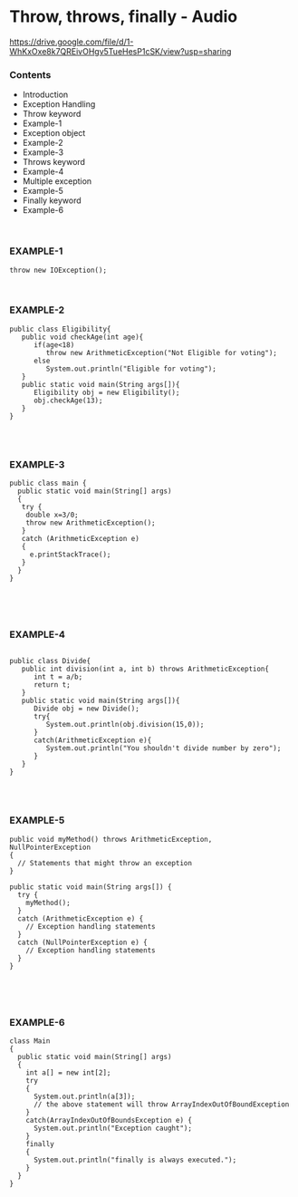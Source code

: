 # Throw, throws, finally - Audio

https://drive.google.com/file/d/1-WhKxOxe8k7QREivOHgv5TueHesP1cSK/view?usp=sharing

### Contents 

- Introduction 
- Exception Handling 
- Throw keyword 
- Example-1
- Exception object
- Example-2
- Example-3
- Throws keyword 
- Example-4
- Multiple exception 
- Example-5
- Finally keyword 
- Example-6



<br>

### EXAMPLE-1 

```
throw new IOException();

```
<br>

### EXAMPLE-2

```
public class Eligibility{
   public void checkAge(int age){
      if(age<18)
         throw new ArithmeticException("Not Eligible for voting");
      else
         System.out.println("Eligible for voting");
   }
   public static void main(String args[]){
      Eligibility obj = new Eligibility();
      obj.checkAge(13);
   }
}


```

<br>

### EXAMPLE-3

```
public class main {
  public static void main(String[] args)
  {
   try {
    double x=3/0;
    throw new ArithmeticException();
   }
   catch (ArithmeticException e) 
   {
     e.printStackTrace();
   }
  }
}



```
<br>

### EXAMPLE-4

```

public class Divide{
   public int division(int a, int b) throws ArithmeticException{
      int t = a/b;
      return t;
   }
   public static void main(String args[]){
      Divide obj = new Divide();
      try{
         System.out.println(obj.division(15,0));
      }
      catch(ArithmeticException e){
         System.out.println("You shouldn't divide number by zero");
      }
   }
}


```
<br>


### EXAMPLE-5

```
public void myMethod() throws ArithmeticException, NullPointerException
{
  // Statements that might throw an exception 
}

public static void main(String args[]) { 
  try {
    myMethod();
  }
  catch (ArithmeticException e) {
    // Exception handling statements
  }
  catch (NullPointerException e) {
    // Exception handling statements
  }
}



```

<br>

### EXAMPLE-6

```
class Main
{
  public static void main(String[] args)
  {
    int a[] = new int[2];
    try
    {
      System.out.println(a[3]);
      // the above statement will throw ArrayIndexOutOfBoundException 
    }
    catch(ArrayIndexOutOfBoundsException e) {
      System.out.println("Exception caught");
    }
    finally
    {
      System.out.println("finally is always executed.");
    }
  }
}



```


